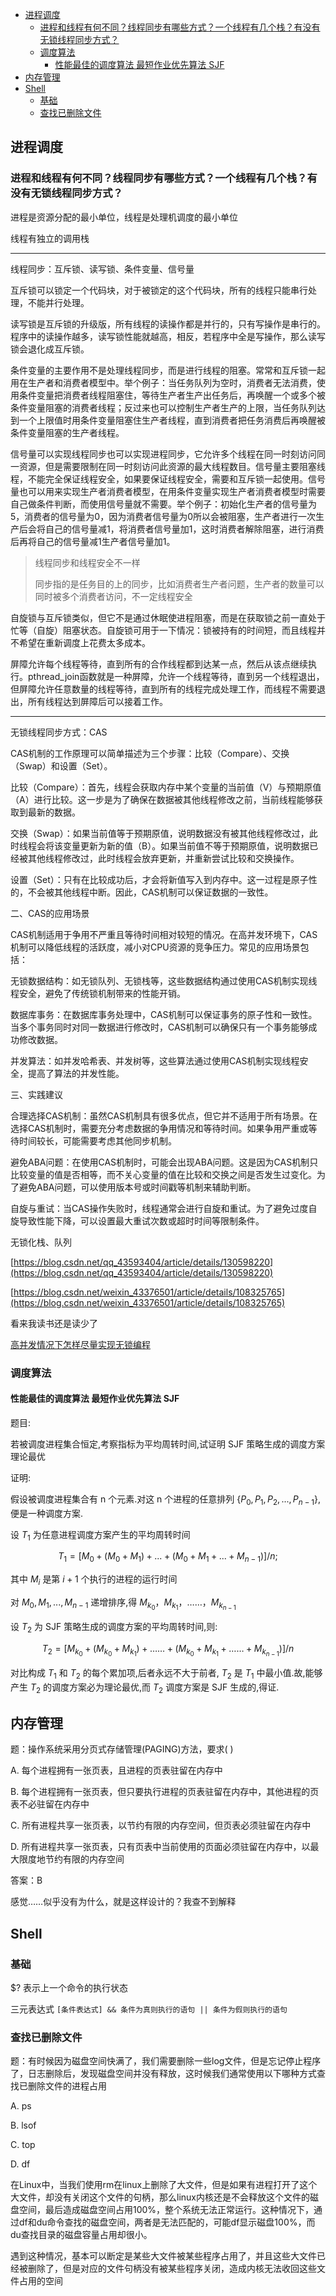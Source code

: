 - [进程调度](#进程调度)
  - [进程和线程有何不同？线程同步有哪些方式？一个线程有几个栈？有没有无锁线程同步方式？](#进程和线程有何不同线程同步有哪些方式一个线程有几个栈有没有无锁线程同步方式)
  - [调度算法](#调度算法)
    - [性能最佳的调度算法 最短作业优先算法 SJF](#性能最佳的调度算法-最短作业优先算法-sjf)
- [内存管理](#内存管理)
- [Shell](#shell)
  - [基础](#基础)
  - [查找已删除文件](#查找已删除文件)

## 进程调度

### 进程和线程有何不同？线程同步有哪些方式？一个线程有几个栈？有没有无锁线程同步方式？

进程是资源分配的最小单位，线程是处理机调度的最小单位

线程有独立的调用栈

---

线程同步：互斥锁、读写锁、条件变量、信号量

互斥锁可以锁定一个代码块，对于被锁定的这个代码块，所有的线程只能串行处理，不能并行处理。

读写锁是互斥锁的升级版，所有线程的读操作都是并行的，只有写操作是串行的。程序中的读操作越多，读写锁性能就越高，相反，若程序中全是写操作，那么读写锁会退化成互斥锁。

条件变量的主要作用不是处理线程同步，而是进行线程的阻塞。常常和互斥锁一起用在生产者和消费者模型中。举个例子：当任务队列为空时，消费者无法消费，使用条件变量把消费者线程阻塞住，等待生产者生产出任务后，再唤醒一个或多个被条件变量阻塞的消费者线程；反过来也可以控制生产者生产的上限，当任务队列达到一个上限值时用条件变量阻塞住生产者线程，直到消费者把任务消费后再唤醒被条件变量阻塞的生产者线程。

信号量可以实现线程同步也可以实现进程同步，它允许多个线程在同一时刻访问同一资源，但是需要限制在同一时刻访问此资源的最大线程数目。信号量主要阻塞线程，不能完全保证线程安全，如果要保证线程安全，需要和互斥锁一起使用。信号量也可以用来实现生产者消费者模型，在用条件变量实现生产者消费者模型时需要自己做条件判断，而使用信号量就不需要。举个例子：初始化生产者的信号量为5，消费者的信号量为0，因为消费者信号量为0所以会被阻塞，生产者进行一次生产后会将自己的信号量减1，将消费者信号量加1，这时消费者解除阻塞，进行消费后再将自己的信号量减1生产者信号量加1。

> 线程同步和线程安全不一样
>
> 同步指的是任务目的上的同步，比如消费者生产者问题，生产者的数量可以同时被多个消费者访问，不一定线程安全

自旋锁与互斥锁类似，但它不是通过休眠使进程阻塞，而是在获取锁之前一直处于忙等（自旋）阻塞状态。自旋锁可用于一下情况：锁被持有的时间短，而且线程并不希望在重新调度上花费太多成本。

屏障允许每个线程等待，直到所有的合作线程都到达某一点，然后从该点继续执行。pthread_join函数就是一种屏障，允许一个线程等待，直到另一个线程退出，但屏障允许任意数量的线程等待，直到所有的线程完成处理工作，而线程不需要退出，所有线程达到屏障后可以接着工作。

---

无锁线程同步方式：CAS

CAS机制的工作原理可以简单描述为三个步骤：比较（Compare）、交换（Swap）和设置（Set）。

比较（Compare）：首先，线程会获取内存中某个变量的当前值（V）与预期原值（A）进行比较。这一步是为了确保在数据被其他线程修改之前，当前线程能够获取到最新的数据。

交换（Swap）：如果当前值等于预期原值，说明数据没有被其他线程修改过，此时线程会将该变量更新为新的值（B）。如果当前值不等于预期原值，说明数据已经被其他线程修改过，此时线程会放弃更新，并重新尝试比较和交换操作。

设置（Set）：只有在比较成功后，才会将新值写入到内存中。这一过程是原子性的，不会被其他线程中断。因此，CAS机制可以保证数据的一致性。

二、CAS的应用场景

CAS机制适用于争用不严重且等待时间相对较短的情况。在高并发环境下，CAS机制可以降低线程的活跃度，减小对CPU资源的竞争压力。常见的应用场景包括：

无锁数据结构：如无锁队列、无锁栈等，这些数据结构通过使用CAS机制实现线程安全，避免了传统锁机制带来的性能开销。

数据库事务：在数据库事务处理中，CAS机制可以保证事务的原子性和一致性。当多个事务同时对同一数据进行修改时，CAS机制可以确保只有一个事务能够成功修改数据。

并发算法：如并发哈希表、并发树等，这些算法通过使用CAS机制实现线程安全，提高了算法的并发性能。

三、实践建议

合理选择CAS机制：虽然CAS机制具有很多优点，但它并不适用于所有场景。在选择CAS机制时，需要充分考虑数据的争用情况和等待时间。如果争用严重或等待时间较长，可能需要考虑其他同步机制。

避免ABA问题：在使用CAS机制时，可能会出现ABA问题。这是因为CAS机制只比较变量的值是否相等，而不关心变量的值在比较和交换之间是否发生过变化。为了避免ABA问题，可以使用版本号或时间戳等机制来辅助判断。

自旋与重试：当CAS操作失败时，线程通常会进行自旋和重试。为了避免过度自旋导致性能下降，可以设置最大重试次数或超时时间等限制条件。

无锁化栈、队列

[https://blog.csdn.net/qq_43593404/article/details/130598220](https://blog.csdn.net/qq_43593404/article/details/130598220)

[https://blog.csdn.net/weixin_43376501/article/details/108325765](https://blog.csdn.net/weixin_43376501/article/details/108325765)

看来我读书还是读少了

[高并发情况下怎样尽量实现无锁编程](http://www.blogjava.net/paulwong/archive/2015/07/13/426201.html)

### 调度算法

#### 性能最佳的调度算法 最短作业优先算法 SJF

题目:

若被调度进程集合恒定,考察指标为平均周转时间,试证明 SJF 策略生成的调度方案理论最优

证明:

假设被调度进程集合有 n 个元素.对这 n 个进程的任意排列 $\{P_0,P_1,P_2,...,P_{n-1}\}$,便是一种调度方案.

设 $T_1$ 为任意进程调度方案产生的平均周转时间

$$T_1=[M_0+(M_0+M_1)+...+(M_0+M_1+...+M_{n-1})]/n;$$

其中 $M_i$ 是第 $i+1$ 个执行的进程的运行时间

对 $M_0,M_1,...,M_{n-1}$ 递增排序,得 $M_{k_0} ， M_{k_1}， …… ，M_{k_{n-1}}$

设 $T_2$ 为 SJF 策略生成的调度方案的平均周转时间,则:

$$T_2 = [ M_{k_0} + (M_{k_0} + M_{k_1})+……+( M_{k_0} + M_{k_1} + ……+ M_{k_{n-1}})]/n$$

对比构成 $T_1$ 和 $T_2$ 的每个累加项,后者永远不大于前者, $T_2$ 是 $T_1$ 中最小值.故,能够产生 $T_2$ 的调度方案必为理论最优,而 $T_2$ 调度方案是 SJF 生成的,得证.

## 内存管理

题：操作系统采用分页式存储管理(PAGING)方法，要求( )

A. 每个进程拥有一张页表，且进程的页表驻留在内存中

B. 每个进程拥有一张页表，但只要执行进程的页表驻留在内存中，其他进程的页表不必驻留在内存中

C. 所有进程共享一张页表，以节约有限的内存空间，但页表必须驻留在内存中

D. 所有进程共享一张页表，只有页表中当前使用的页面必须驻留在内存中，以最大限度地节约有限的内存空间

答案：B

感觉……似乎没有为什么，就是这样设计的？我查不到解释

## Shell

### 基础

$? 表示上一个命令的执行状态

三元表达式 `[条件表达式] && 条件为真则执行的语句 || 条件为假则执行的语句`

### 查找已删除文件

题：有时候因为磁盘空间快满了，我们需要删除一些log文件，但是忘记停止程序了，日志删除后，发现磁盘空间并没有释放，这时候我们通常使用以下哪种方式查找已删除文件的进程占用

A. ps

B. lsof

C. top

D. df

在Linux中，当我们使用rm在linux上删除了大文件，但是如果有进程打开了这个大文件，却没有关闭这个文件的句柄，那么linux内核还是不会释放这个文件的磁盘空间，最后造成磁盘空间占用100%，整个系统无法正常运行。这种情况下，通过df和du命令查找的磁盘空间，两者是无法匹配的，可能df显示磁盘100%，而du查找目录的磁盘容量占用却很小。

遇到这种情况，基本可以断定是某些大文件被某些程序占用了，并且这些大文件已经被删除了，但是对应的文件句柄没有被某些程序关闭，造成内核无法收回这些文件占用的空间